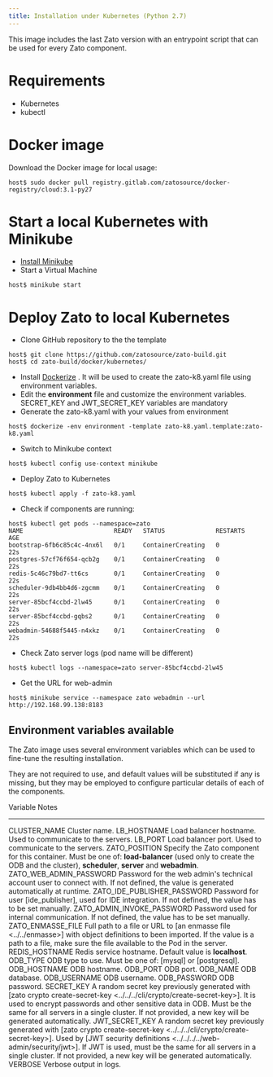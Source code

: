```yaml
---
title: Installation under Kubernetes (Python 2.7)
---
```


This image includes the last Zato version with an entrypoint script that can be used for every Zato component.

Requirements
============

-   Kubernetes
-   kubectl

Docker image
============

Download the Docker image for local usage:

``` {.sh}
host$ sudo docker pull registry.gitlab.com/zatosource/docker-registry/cloud:3.1-py27
```

Start a local Kubernetes with Minikube
======================================

-   [Install Minikube](https://kubernetes.io/docs/tasks/tools/install-minikube/)
-   Start a Virtual Machine

``` {.sh}
host$ minikube start
```

Deploy Zato to local Kubernetes
===============================

-   Clone GitHub repository to the the template

``` {.sh}
host$ git clone https://github.com/zatosource/zato-build.git
host$ cd zato-build/docker/kubernetes/
```

-   Install [Dockerize](https://github.com/powerman/dockerize#installation) . It will be used to create the
    zato-k8.yaml file using environment variables.
-   Edit the **environment** file and customize the environment variables. SECRET_KEY and JWT_SECRET_KEY variables are mandatory
-   Generate the zato-k8.yaml with your values from environment

``` {.sh}
host$ dockerize -env environment -template zato-k8.yaml.template:zato-k8.yaml
```

-   Switch to Minikube context

``` {.sh}
host$ kubectl config use-context minikube
```

-   Deploy Zato to Kubernetes

``` {.sh}
host$ kubectl apply -f zato-k8.yaml
```

-   Check if components are running:

``` {.sh}
host$ kubectl get pods --namespace=zato
NAME                         READY   STATUS              RESTARTS   AGE
bootstrap-6fb6c85c4c-4nx6l   0/1     ContainerCreating   0          22s
postgres-57cf76f654-qcb2g    0/1     ContainerCreating   0          22s
redis-5c46c79bd7-tt6cs       0/1     ContainerCreating   0          22s
scheduler-9db4bb4d6-zgcmm    0/1     ContainerCreating   0          22s
server-85bcf4ccbd-2lw45      0/1     ContainerCreating   0          22s
server-85bcf4ccbd-gqbs2      0/1     ContainerCreating   0          22s
webadmin-54688f5445-n4xkz    0/1     ContainerCreating   0          22s
```

-   Check Zato server logs (pod name will be different)

``` {.sh}
host$ kubectl logs --namespace=zato server-85bcf4ccbd-2lw45
```

-   Get the URL for web-admin

``` {.sh}
host$ minikube service --namespace zato webadmin --url
http://192.168.99.138:8183
```

Environment variables available
-------------------------------

The Zato image uses several environment variables which can be used to fine-tune the resulting installation.

They are not required to use, and default values will be substituted if any is missing,
but they may be employed to configure particular details of each of the components.

  Variable                      Notes
  ----------------------------- -------------------------------------------------------------------------------------------------------
  CLUSTER_NAME                  Cluster name.
  LB_HOSTNAME                   Load balancer hostname. Used to communicate to the servers.
  LB_PORT                       Load balancer port. Used to communicate to the servers.
  ZATO_POSITION                 Specify the Zato component for this container. Must be one of: **load-balancer** (used only to create
                                the ODB and the cluster), **scheduler**, **server** and **webadmin**.
  ZATO_WEB_ADMIN_PASSWORD       Password for the web admin's technical account user to connect with. If not defined,
                                the value is generated automatically at runtime.
  ZATO_IDE_PUBLISHER_PASSWORD   Password for user [ide_publisher], used for IDE integration. If not defined,
                                the value has to be set manually.
  ZATO_ADMIN_INVOKE_PASSWORD    Password used for internal communication. If not defined, the value has to be set manually.
  ZATO_ENMASSE_FILE             Full path to a file or URL to [an enmasse file \<../../enmasse\>] with object
                                definitions to been imported. If the value is a path to a file, make sure the file available to
                                the Pod in the server.
  REDIS_HOSTNAME                Redis service hostname. Default value is **localhost**.
  ODB_TYPE                      ODB type to use. Must be one of: [mysql] or [postgresql].
  ODB_HOSTNAME                  ODB hostname.
  ODB_PORT                      ODB port.
  ODB_NAME                      ODB database.
  ODB_USERNAME                  ODB username.
  ODB_PASSWORD                  ODB password.
  SECRET_KEY                    A random secret key previously generated with
                                [zato crypto create-secret-key \<../../../cli/crypto/create-secret-key\>].
                                It is used to encrypt passwords and other sensitive data in ODB.
                                Must be the same for all servers in a single cluster. If not
                                provided, a new key will be generated automatically.
  JWT_SECRET_KEY                A random secret key previously generated with
                                [zato crypto create-secret-key \<../../../cli/crypto/create-secret-key\>].
                                Used by
                                [JWT security definitions \<../../../../web-admin/security/jwt\>].
                                If JWT is used, must be the same for all servers in a single
                                cluster. If not provided, a new key will be generated
                                automatically.
  VERBOSE                       Verbose output in logs.
